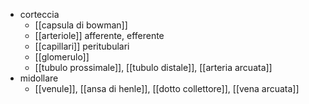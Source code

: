 - corteccia
	- [[capsula di bowman]]
	- [[arteriole]] afferente, efferente
	- [[capillari]] peritubulari
	- [[glomerulo]]
	- [[tubulo prossimale]], [[tubulo distale]], [[arteria arcuata]]
- midollare
	- [[venule]], [[ansa di henle]], [[dotto collettore]], [[vena arcuata]]